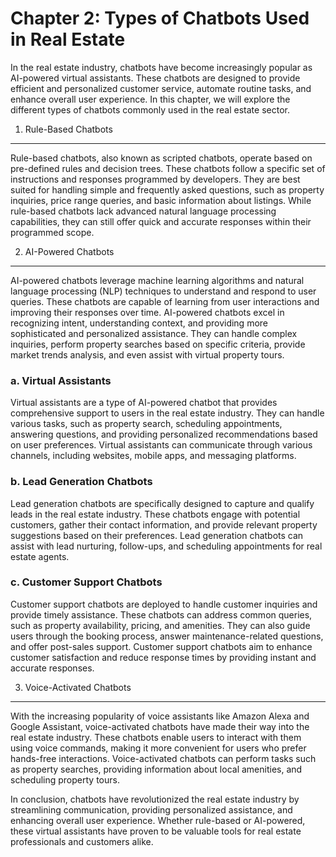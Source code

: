 Chapter 2: Types of Chatbots Used in Real Estate
================================================

In the real estate industry, chatbots have become increasingly popular as AI-powered virtual assistants. These chatbots are designed to provide efficient and personalized customer service, automate routine tasks, and enhance overall user experience. In this chapter, we will explore the different types of chatbots commonly used in the real estate sector.

1. Rule-Based Chatbots
----------------------

Rule-based chatbots, also known as scripted chatbots, operate based on pre-defined rules and decision trees. These chatbots follow a specific set of instructions and responses programmed by developers. They are best suited for handling simple and frequently asked questions, such as property inquiries, price range queries, and basic information about listings. While rule-based chatbots lack advanced natural language processing capabilities, they can still offer quick and accurate responses within their programmed scope.

2. AI-Powered Chatbots
----------------------

AI-powered chatbots leverage machine learning algorithms and natural language processing (NLP) techniques to understand and respond to user queries. These chatbots are capable of learning from user interactions and improving their responses over time. AI-powered chatbots excel in recognizing intent, understanding context, and providing more sophisticated and personalized assistance. They can handle complex inquiries, perform property searches based on specific criteria, provide market trends analysis, and even assist with virtual property tours.

### a. Virtual Assistants

Virtual assistants are a type of AI-powered chatbot that provides comprehensive support to users in the real estate industry. They can handle various tasks, such as property search, scheduling appointments, answering questions, and providing personalized recommendations based on user preferences. Virtual assistants can communicate through various channels, including websites, mobile apps, and messaging platforms.

### b. Lead Generation Chatbots

Lead generation chatbots are specifically designed to capture and qualify leads in the real estate industry. These chatbots engage with potential customers, gather their contact information, and provide relevant property suggestions based on their preferences. Lead generation chatbots can assist with lead nurturing, follow-ups, and scheduling appointments for real estate agents.

### c. Customer Support Chatbots

Customer support chatbots are deployed to handle customer inquiries and provide timely assistance. These chatbots can address common queries, such as property availability, pricing, and amenities. They can also guide users through the booking process, answer maintenance-related questions, and offer post-sales support. Customer support chatbots aim to enhance customer satisfaction and reduce response times by providing instant and accurate responses.

3. Voice-Activated Chatbots
---------------------------

With the increasing popularity of voice assistants like Amazon Alexa and Google Assistant, voice-activated chatbots have made their way into the real estate industry. These chatbots enable users to interact with them using voice commands, making it more convenient for users who prefer hands-free interactions. Voice-activated chatbots can perform tasks such as property searches, providing information about local amenities, and scheduling property tours.

In conclusion, chatbots have revolutionized the real estate industry by streamlining communication, providing personalized assistance, and enhancing overall user experience. Whether rule-based or AI-powered, these virtual assistants have proven to be valuable tools for real estate professionals and customers alike.
